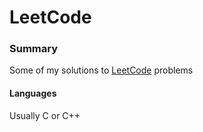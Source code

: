 # LeetCode

### Summary
Some of my solutions to [LeetCode](https://leetcode.com) problems

#### Languages
Usually C or C++
